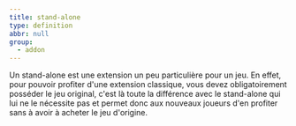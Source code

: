 ```yaml
---
title: stand-alone
type: definition
abbr: null
group:
  - addon
---
```

Un stand-alone est une extension un peu particulière pour un jeu. En effet, pour pouvoir profiter d'une extension classique, vous devez obligatoirement posséder le jeu original, c'est là toute la différence avec le stand-alone qui lui ne le nécessite pas et permet donc aux nouveaux joueurs d'en profiter sans à avoir à acheter le jeu d'origine.
